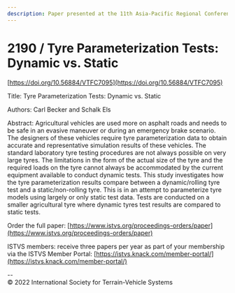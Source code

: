 ```yaml
---
description: Paper presented at the 11th Asia-Pacific Regional Conference of the ISTVS
---
```


# 2190 / Tyre Parameterization Tests: Dynamic vs. Static

[https://doi.org/10.56884/VTFC7095](https://doi.org/10.56884/VTFC7095)

Title: Tyre Parameterization Tests: Dynamic vs. Static

Authors: Carl Becker and Schalk Els

Abstract: Agricultural vehicles are used more on asphalt roads and needs to be safe in an evasive maneuver or during an emergency brake scenario. The designers of these vehicles require tyre parameterization data to obtain accurate and representative simulation results of these vehicles. The standard laboratory tyre testing procedures are not always possible on very large tyres. The limitations in the form of the actual size of the tyre and the required loads on the tyre cannot always be accommodated by the current equipment available to conduct dynamic tests. This study investigates how the tyre parameterization results compare between a dynamic/rolling tyre test and a static/non-rolling tyre. This is in an attempt to parameterize tyre models using largely or only static test data. Tests are conducted on a smaller agricultural tyre where dynamic tyres test results are compared to static tests.



Order the full paper: [https://www.istvs.org/proceedings-orders/paper](https://www.istvs.org/proceedings-orders/paper)

ISTVS members: receive three papers per year as part of your membership via the ISTVS Member Portal: [https://istvs.knack.com/member-portal/](https://istvs.knack.com/member-portal/)



\--\
© 2022 International Society for Terrain-Vehicle Systems
